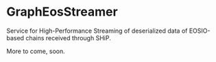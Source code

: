 # GraphEosStreamer

Service for High-Performance Streaming of deserialized data of EOSIO-based chains received through SHiP.

More to come, soon.

